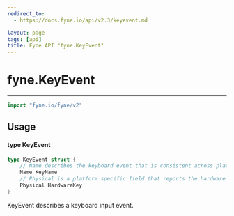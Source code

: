 ```yaml
---
redirect_to:
  - https://docs.fyne.io/api/v2.3/keyevent.md

layout: page
tags: [api]
title: Fyne API "fyne.KeyEvent"
---
```



# fyne.KeyEvent
---
```go
import "fyne.io/fyne/v2"
```

## Usage

#### type KeyEvent

```go
type KeyEvent struct {
	// Name describes the keyboard event that is consistent across platforms.
	Name KeyName
	// Physical is a platform specific field that reports the hardware information of physical keyboard events.
	Physical HardwareKey
}
```

KeyEvent describes a keyboard input event.
